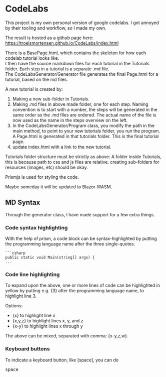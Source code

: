 # CodeLabs

This project is my own personal version of google codelabs. I got annoyed by their tooling and workflow, so I made my own.

The result is hosted as a github page here: https://troelsmortensen.github.io/CodeLabs/index.html

There is a BasePage.html, which contains the skeleton for how each codelab tutorial looks like.  
I then have the source markdown files for each tutorial in the Tutorials folder. Each step in a tutorial is a separate .md file.  
The CodeLabsGenerator/Generator file generates the final Page.html for a tutorial, based on the md files. 

A new tutorial is created by:
1) Making a new sub-folder in Tutorials.
2) Making .md files in above made folder, one for each step. Naming convention is to start with a number, the steps will be generated in the same order as the .md files are ordered. The actual name of the file is now used as the name in the steps overview on the left.
3) In the CodeLabsGenerator/Program class, you modify the path in the main method, to point to your new tutorials folder, you run the program. A Page.html is generated in that tutorials folder. This is the final tutorial page.
4) update index.html with a link to the new tutorial.

Tutorials folder structure must be strictly as above: A folder inside Tutorials, this is because path to css and js files are relative. creating sub-folders for resources (images, etc) should be okay.

Prismjs is used for styling the code.

Maybe someday it will be updated to Blazor-WASM.

## MD Syntax
Through the generator class, I have made support for a few extra things.

### Code syntax highlighting
With the help of prism, a code block can be syntax-highlighted by putting the programming language name after the three single-quotes.
```
```csharp
public static void Main(string[] args) {
...
```
### Code line highlighting
To expand upon the above, one or more lines of code can be highlighted in yellow by putting e.g. {3} after the programming language name, to highlight line 3.

Options:
* {x} to highlight line x
* {x,y,z} to highlight lines x, y, and z
* {x-y} to highlight lines x through y

The above can be mixed, separated with comma: {x-y,z,w}.

### Keyboard buttons
To indicate a keyboard button, like [space], you can do <pre><kbd>space</kbd></pre>
